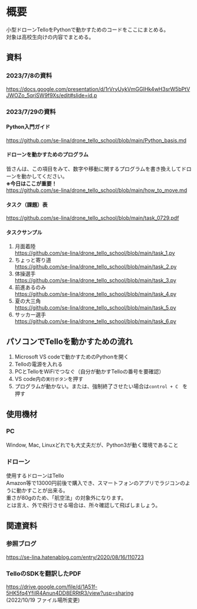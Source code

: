 # 概要
小型ドローンTelloをPythonで動かすためのコードをここにまとめる。  
対象は高校生向けの内容でまとめる。

## 資料
### 2023/7/8の資料  
https://docs.google.com/presentation/d/1rVryUykVmGGIHk4wH3srW5bPtVJWOZo_5qriSW9f9Xs/edit#slide=id.p

### 2023/7/29の資料
#### Python入門ガイド
https://github.com/se-lina/drone_tello_school/blob/main/Python_basis.md

#### ドローンを動かすためのプログラム
皆さんは、この項目をみて、数字や移動に関するプログラムを書き換えしてドローンを動かしてください。  
**※今日はここが重要！**  
https://github.com/se-lina/drone_tello_school/blob/main/how_to_move.md

#### タスク（課題）表
https://github.com/se-lina/drone_tello_school/blob/main/task_0729.pdf


#### タスクサンプル
1. 月面着陸  
https://github.com/se-lina/drone_tello_school/blob/main/task_1.py  
2. ちょっと寄り道  
https://github.com/se-lina/drone_tello_school/blob/main/task_2.py  
3. 体操選手  
https://github.com/se-lina/drone_tello_school/blob/main/task_3.py  
4. 前進あるのみ  
https://github.com/se-lina/drone_tello_school/blob/main/task_4.py  
5. 夏の大三角  
https://github.com/se-lina/drone_tello_school/blob/main/task_5.py  
6. サッカー選手  
https://github.com/se-lina/drone_tello_school/blob/main/task_6.py  


## パソコンでTelloを動かすための流れ
1. Microsoft VS codeで動かすためのPythonを開く
2. Telloの電源を入れる
4. PCとTelloをWiFiでつなぐ（自分が動かすTelloの番号を要確認）
5. VS code内の`実行ボタン`を押す
6. プログラムが動かない。または、強制終了させたい場合は`control + C　`を押す


## 使用機材
### PC
Window, Mac, Linuxどれでも大丈夫だが、Python3が動く環境であること
### ドローン
使用するドローンはTello  
Amazon等で13000円前後で購入でき、スマートフォンのアプリでラジコンのように動かすことが出来る。  
重さが80gのため、「航空法」の対象外になります。  
とは言え、外で飛行させる場合は、所々確認して飛ばしましょう。  


## 関連資料
### 参照ブログ  
https://se-lina.hatenablog.com/entry/2020/08/16/110723

### TelloのSDKを翻訳したPDF  
https://drive.google.com/file/d/1A51f-5HK5fq4YfiIR4Anun4DD8ERRtR3/view?usp=sharing  
(2022/10/19 ファイル場所変更)
